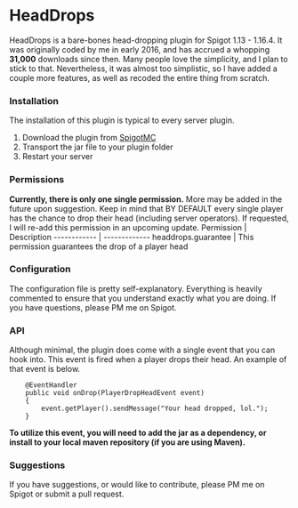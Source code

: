 # HeadDrops
HeadDrops is a bare-bones head-dropping plugin for Spigot 1.13 - 1.16.4. It was originally coded by me in early 2016, and has accrued a whopping **31,000** downloads since then.  Many people love the simplicity, and I plan to stick to that.  Nevertheless, it was almost too simplistic, so I have added a couple more features, as well as recoded the entire thing from scratch.

### Installation
The installation of this plugin is typical to every server plugin.
1. Download the plugin from [SpigotMC](https://www.spigotmc.org/resources/headdrops.15964/)
2. Transport the jar file to your plugin folder
3. Restart your server

### Permissions
**Currently, there is only one single permission.**  More may be added in the future upon suggestion. Keep in mind that BY DEFAULT every single player has the chance to drop their head (including server operators). If requested, I will re-add this permission in an upcoming update.
Permission | Description
------------ | -------------
headdrops.guarantee | This permission guarantees the drop of a player head

### Configuration
The configuration file is pretty self-explanatory.  Everything is heavily commented to ensure that you understand exactly what you are doing.  If you have questions, please PM me on Spigot.

### API
Although minimal, the plugin does come with a single event that you can hook into.  This event is fired when a player drops their head. An example of that event is below.
```
    @EventHandler
    public void onDrop(PlayerDropHeadEvent event)
    {
        event.getPlayer().sendMessage("Your head dropped, lol.");
    }
```
**To utilize this event, you will need to add the jar as a dependency, or install to your local maven repository (if you are using Maven).**

### Suggestions
If you have suggestions, or would like to contribute, please PM me on Spigot or submit a pull request.  
